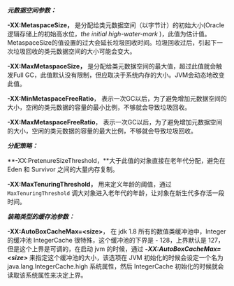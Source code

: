 ***元数据空间参数：***

**-XX:MetaspaceSize，** 是分配给类元数据空间（以字节计）的初始大小(Oracle逻辑存储上的初始高水位，*the initial high-water-mark* )，此值为估计值。MetaspaceSize的值设置的过大会延长垃圾回收时间。垃圾回收过后，引起下一次垃圾回收的类元数据空间的大小可能会变大。

**-XX:MaxMetaspaceSize，** 是分配给类元数据空间的最大值，超过此值就会触发Full GC，此值默认没有限制，但应取决于系统内存的大小。JVM会动态地改变此值。

**-XX:MinMetaspaceFreeRatio**， 表示一次GC以后，为了避免增加元数据空间的大小，空闲的类元数据的容量的最小比例，不够就会导致垃圾回收。

**-XX:MaxMetaspaceFreeRatio**， 表示一次GC以后，为了避免增加元数据空间的大小，空闲的类元数据的容量的最大比例，不够就会导致垃圾回收。



***分配策略：***

**-XX:PretenureSizeThreshold，**大于此值的对象直接在老年代分配，避免在 Eden 和 Survivor 之间的大量内存复制。

**-XX:MaxTenuringThreshold，** 用来定义年龄的阈值，通过 `MaxTenuringThreshold` 调大对象进入老年代的年龄，让对象在新生代多存活一段时间。



***装箱类型的缓存池参数：***

**-XX:AutoBoxCacheMax=&lt;size&gt;**， 在 jdk 1.8 所有的数值类缓冲池中，Integer 的缓冲池 IntegerCache 很特殊，这个缓冲池的下界是 - 128，上界默认是 127，但是这个上界是可调的，在启动 jvm 的时候，通过 ***-XX:AutoBoxCacheMax=&lt;size&gt;*** 来指定这个缓冲池的大小，该选项在 JVM 初始化的时候会设定一个名为 java.lang.IntegerCache.high 系统属性，然后 IntegerCache 初始化的时候就会读取该系统属性来决定上界。

